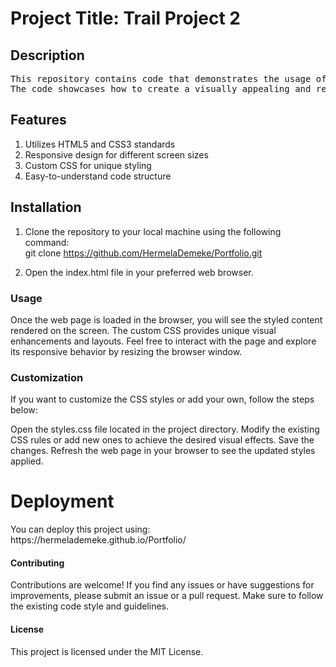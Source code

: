 
<h1>Project Title: Trail Project 2</h1>

<h2>Description</h2>
<pre>
This repository contains code that demonstrates the usage of custom CSS to style a web page.
The code showcases how to create a visually appealing and responsive web page using HTML and CSS.
</pre>
<h2>Features</h2>
<ol>
<li>Utilizes HTML5 and CSS3 standards</li>
<li>Responsive design for different screen sizes</li>
<li>Custom CSS for unique styling</li>
<li>Easy-to-understand code structure</li>
  </ol>
<h2>Installation</h2>
<ol>
<li>Clone the repository to your local machine using the following command:</li

<a>git clone https://github.com/HermelaDemeke/Portfolio.git </a>


<li>Open the index.html file in your preferred web browser.</li>
</ol>
<h3>Usage</h3>
Once the web page is loaded in the browser, you will see the styled content rendered on the screen. The custom CSS provides unique visual enhancements and layouts. Feel free to interact with the page and explore its responsive behavior by resizing the browser window.

<h3>Customization</h3>
If you want to customize the CSS styles or add your own, follow the steps below:

Open the styles.css file located in the project directory.
Modify the existing CSS rules or add new ones to achieve the desired visual effects.
Save the changes.
Refresh the web page in your browser to see the updated styles applied.

<h1>Deployment</h1>
You can deploy this project using: https://hermelademeke.github.io/Portfolio/

<h4>Contributing</h4>
Contributions are welcome! If you find any issues or have suggestions for improvements, please submit an issue or a pull request. Make sure to follow the existing code style and guidelines.

<h4>License</h4>
This project is licensed under the MIT License.

